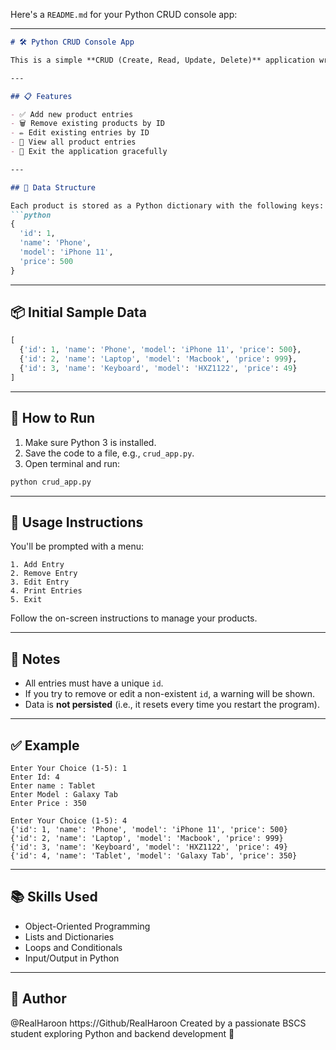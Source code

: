Here's a `README.md` for your Python CRUD console app:

---

````markdown
# 🛠️ Python CRUD Console App

This is a simple **CRUD (Create, Read, Update, Delete)** application written in Python. It allows you to manage a list of products using the command-line interface.

---

## 📋 Features

- ✅ Add new product entries
- 🗑️ Remove existing products by ID
- ✏️ Edit existing entries by ID
- 📄 View all product entries
- 🚪 Exit the application gracefully

---

## 🧱 Data Structure

Each product is stored as a Python dictionary with the following keys:
```python
{
  'id': 1,
  'name': 'Phone',
  'model': 'iPhone 11',
  'price': 500
}
````

---

## 📦 Initial Sample Data

```python
[
  {'id': 1, 'name': 'Phone', 'model': 'iPhone 11', 'price': 500},
  {'id': 2, 'name': 'Laptop', 'model': 'Macbook', 'price': 999},
  {'id': 3, 'name': 'Keyboard', 'model': 'HXZ1122', 'price': 49}
]
```

---

## 🚀 How to Run

1. Make sure Python 3 is installed.
2. Save the code to a file, e.g., `crud_app.py`.
3. Open terminal and run:

```bash
python crud_app.py
```

---

## 🧠 Usage Instructions

You'll be prompted with a menu:

```
1. Add Entry
2. Remove Entry
3. Edit Entry
4. Print Entries
5. Exit
```

Follow the on-screen instructions to manage your products.

---

## 📌 Notes

* All entries must have a unique `id`.
* If you try to remove or edit a non-existent `id`, a warning will be shown.
* Data is **not persisted** (i.e., it resets every time you restart the program).

---

## ✅ Example

```text
Enter Your Choice (1-5): 1
Enter Id: 4
Enter name : Tablet
Enter Model : Galaxy Tab
Enter Price : 350
```

```text
Enter Your Choice (1-5): 4
{'id': 1, 'name': 'Phone', 'model': 'iPhone 11', 'price': 500}
{'id': 2, 'name': 'Laptop', 'model': 'Macbook', 'price': 999}
{'id': 3, 'name': 'Keyboard', 'model': 'HXZ1122', 'price': 49}
{'id': 4, 'name': 'Tablet', 'model': 'Galaxy Tab', 'price': 350}
```

---

## 📚 Skills Used

* Object-Oriented Programming
* Lists and Dictionaries
* Loops and Conditionals
* Input/Output in Python

---

## 🙌 Author

@RealHaroon
https://Github/RealHaroon
Created by a passionate BSCS student exploring Python and backend development 🚀

```

